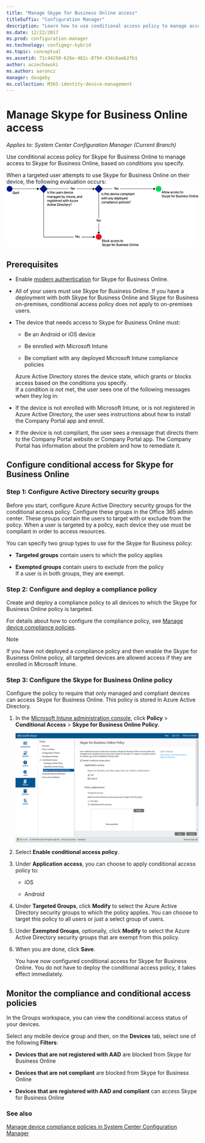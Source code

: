 ```yaml
---
title: "Manage Skype for Business Online access"
titleSuffix: "Configuration Manager"
description: "Learn how to use conditional access policy to manage access to Skype for Business Online."
ms.date: 12/22/2017
ms.prod: configuration-manager
ms.technology: configmgr-hybrid
ms.topic: conceptual
ms.assetid: 71c44250-626e-482c-8794-434c6aeb2fb1
author: aczechowski
ms.author: aaroncz
manager: dougeby
ms.collection: M365-identity-device-management
---
```

# Manage Skype for Business Online access

*Applies to: System Center Configuration Manager (Current Branch)*


Use conditional access policy for Skype for Business Online to manage access to Skype for Business Online, based on conditions you specify.  


 When a targeted user attempts to use Skype for Business Online on their device, the following evaluation occurs:![ConditionalAccess&#95;SFBFlow](media/ConditionalAccess_SFBFlow.png)  

## Prerequisites  

- Enable [modern authentication](https://aka.ms/SkypeModernAuth) for Skype for Business Online.   

- All of your users must use Skype for Business Online. If you have a deployment with both Skype for Business Online and Skype for Business on-premises, conditional access policy does not apply to on-premises users.  

- The device that needs access to Skype for Business Online must:  

  -   Be an Android or iOS device

  -   Be enrolled with Microsoft Intune

  -   Be compliant with any deployed Microsoft Intune compliance policies

  Azure Active Directory stores the device state, which grants or blocks access based on the conditions you specify.  
  If a condition is not met, the user sees one of the following messages when they log in:  

- If the device is not enrolled with Microsoft Intune, or is not registered in Azure Active Directory, the user sees instructions about how to install the Company Portal app and enroll.  

- If the device is not compliant, the user sees a message that directs them to the Company Portal website or Company Portal app. The Company Portal has information about the problem and how to remediate it.  

## Configure conditional access for Skype for Business Online  

### Step 1: Configure Active Directory security groups  
 Before you start, configure Azure Active Directory security groups for the conditional access policy. Configure these groups in the Office 365 admin center. These groups contain the users to target with or exclude from the policy. When a user is targeted by a policy, each device they use must be compliant in order to access resources.  

 You can specify two group types to use for the Skype for Business policy:  

-   **Targeted groups** contain users to which the policy applies  

-   **Exempted groups** contain users to exclude from the policy  
    If a user is in both groups, they are exempt.  

### Step 2: Configure and deploy a compliance policy  
 Create and deploy a compliance policy to all devices to which the Skype for Business Online policy is targeted.  

 For details about how to configure the compliance policy, see [Manage device compliance policies](../../protect/deploy-use/device-compliance-policies.md).  

> [!NOTE]  
>  If you have not deployed a compliance policy and then enable the Skype for Business Online policy, all targeted devices are allowed access if they are enrolled in Microsoft Intune.  


### Step 3: Configure the Skype for Business Online policy  
 Configure the policy to require that only managed and compliant devices can access Skype for Business Online. This policy is stored in Azure Active Directory.  

1. In the [Microsoft Intune administration console](https://manage.microsoft.com), click **Policy** > **Conditional Access** > **Skype for Business Online Policy**.  

    ![ConditionalAccess&#95;SFBPolicy](media/ConditionalAccess_SFBPolicy.png)  

2. Select **Enable conditional access policy**.  

3. Under **Application access**, you can choose to apply conditional access policy to:  

   -   iOS  

   -   Android  

4. Under **Targeted Groups**, click **Modify** to select the Azure Active Directory security groups to which the policy applies. You can choose to target this policy to all users or just a select group of users.  

5. Under **Exempted Groups**, optionally, click **Modify** to select the Azure Active Directory security groups that are exempt from this policy.  

6. When you are done, click **Save**.  

   You have now configured conditional access for Skype for Business Online. You do not have to deploy the conditional access policy, it takes effect immediately.  

## Monitor the compliance and conditional access policies  
 In the Groups workspace, you can view the conditional access status of your devices.  

 Select any mobile device group and then, on the **Devices** tab, select one of the following **Filters**:  

-   **Devices that are not registered with AAD** are blocked from Skype for Business Online

-   **Devices that are not compliant** are blocked from Skype for Business Online  

-   **Devices that are registered with AAD and compliant** can access Skype for Business Online  

### See also  

 [Manage device compliance policies in System Center Configuration Manager](../../protect/deploy-use/device-compliance-policies.md)
